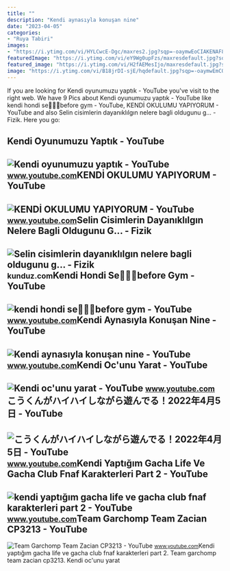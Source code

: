 ```yaml
---
title: ""
description: "Kendi aynasıyla konuşan nine"
date: "2023-04-05"
categories:
- "Ruya Tabiri"
images:
- "https://i.ytimg.com/vi/HYLCwcE-Dgc/maxres2.jpg?sqp=-oaymwEoCIAKENAF8quKqQMcGADwAQH4AYwCgALgA4oCDAgAEAEYRSBHKGUwDw==&amp;rs=AOn4CLC_ulBvmvqa2cf2uT56Qfk3FCYaDA"
featuredImage: "https://i.ytimg.com/vi/eY9Wg0upFzs/maxresdefault.jpg?sqp=-oaymwEmCIAKENAF8quKqQMa8AEB-AGuCYAC0AWKAgwIABABGGUgZShlMA8=&amp;rs=AOn4CLChiqUO98_d5o65yfeV2fFTVB-FCg"
featured_image: "https://i.ytimg.com/vi/H2fAEMesIjo/maxresdefault.jpg?sqp=-oaymwEmCIAKENAF8quKqQMa8AEB-AH-CYAC0AWKAgwIABABGGUgXyhTMA8=&amp;rs=AOn4CLCJYSghky0o-ilndxvg6fCYAda1ug"
image: "https://i.ytimg.com/vi/B18jrDI-sjE/hqdefault.jpg?sqp=-oaymwEmCOADEOgC8quKqQMa8AEB-AGMAoAC6AKKAgwIABABGGggaChoMA8=&amp;rs=AOn4CLC47poJK6cZYGu-1fcG4w0_yiO_6A"
---
```


If you are looking for Kendi oyunumuzu yaptık - YouTube you've visit to the right web. We have 9 Pics about Kendi oyunumuzu yaptık - YouTube like kendi hondi se🥰🥰🥰before gym - YouTube, KENDİ OKULUMU YAPIYORUM - YouTube and also Selin cisimlerin dayanıklılgın nelere bagli oldugunu g... - Fizik. Here you go:

Kendi Oyunumuzu Yaptık - YouTube
--------------------------------

 ![Kendi oyunumuzu yaptık - YouTube](https://i.ytimg.com/vi/B18jrDI-sjE/hqdefault.jpg?sqp=-oaymwEmCOADEOgC8quKqQMa8AEB-AGMAoAC6AKKAgwIABABGGggaChoMA8=&rs=AOn4CLC47poJK6cZYGu-1fcG4w0_yiO_6A) <small>www.youtube.com</small>KENDİ OKULUMU YAPIYORUM - YouTube
---------------------------------

 ![KENDİ OKULUMU YAPIYORUM - YouTube](https://i.ytimg.com/vi/9082FCN6LAM/maxres2.jpg?sqp=-oaymwEoCIAKENAF8quKqQMcGADwAQH4Ac4FgAKACooCDAgAEAEYRiBlKEIwDw==&rs=AOn4CLA7MjZTw8w3bEB3qFUW_EFRTfAQjA) <small>www.youtube.com</small>Selin Cisimlerin Dayanıklılgın Nelere Bagli Oldugunu G... - Fizik
-----------------------------------------------------------------

 ![Selin cisimlerin dayanıklılgın nelere bagli oldugunu g... - Fizik](https://media.kunduz.com/media/question/seo/raw/20220505184715274464-1754293.jpg?h=512) <small>kunduz.com</small>Kendi Hondi Se🥰🥰🥰before Gym - YouTube
-------------------------------------

 ![kendi hondi se🥰🥰🥰before gym - YouTube](https://i.ytimg.com/vi/BWJUjAoYVn8/maxres2.jpg?sqp=-oaymwEoCIAKENAF8quKqQMcGADwAQH4AZQDgALQBYoCDAgAEAEYLiA9KH8wDw==&rs=AOn4CLAOhUNp74vV-a145JkRHZ7gDi6Fcg) <small>www.youtube.com</small>Kendi Aynasıyla Konuşan Nine - YouTube
--------------------------------------

 ![Kendi aynasıyla konuşan nine - YouTube](https://i.ytimg.com/vi/d4fCg2ZcH6s/hq2.jpg?sqp=-oaymwEoCOADEOgC8quKqQMcGADwAQH4AYYCgALgA4oCDAgAEAEYZSBTKEMwDw==&rs=AOn4CLA9fELLfUzQf-7lNIP45j6dAfA0bg) <small>www.youtube.com</small>Kendi Oc'unu Yarat - YouTube
----------------------------

 ![Kendi oc'unu yarat - YouTube](https://i.ytimg.com/vi/eY9Wg0upFzs/maxresdefault.jpg?sqp=-oaymwEmCIAKENAF8quKqQMa8AEB-AGuCYAC0AWKAgwIABABGGUgZShlMA8=&rs=AOn4CLChiqUO98_d5o65yfeV2fFTVB-FCg) <small>www.youtube.com</small>こうくんがハイハイしながら遊んでる！2022年4月5日 - YouTube
-------------------------------------

 ![こうくんがハイハイしながら遊んでる！2022年4月5日 - YouTube](https://i.ytimg.com/vi/H2fAEMesIjo/maxresdefault.jpg?sqp=-oaymwEmCIAKENAF8quKqQMa8AEB-AH-CYAC0AWKAgwIABABGGUgXyhTMA8=&rs=AOn4CLCJYSghky0o-ilndxvg6fCYAda1ug) <small>www.youtube.com</small>Kendi Yaptığım Gacha Life Ve Gacha Club Fnaf Karakterleri Part 2 - YouTube
--------------------------------------------------------------------------

 ![kendi yaptığım gacha life ve gacha club fnaf karakterleri part 2 - YouTube](https://i.ytimg.com/vi/yuOOgfyChMA/maxresdefault.jpg?sqp=-oaymwEmCIAKENAF8quKqQMa8AEB-AGMAoAC4AOKAgwIABABGGUgZShlMA8=&rs=AOn4CLD8FCG7Ds8zVFv-V5MQOi2Csslmuw) <small>www.youtube.com</small>Team Garchomp Team Zacian CP3213 - YouTube
------------------------------------------

 ![Team Garchomp Team Zacian CP3213 - YouTube](https://i.ytimg.com/vi/HYLCwcE-Dgc/maxres2.jpg?sqp=-oaymwEoCIAKENAF8quKqQMcGADwAQH4AYwCgALgA4oCDAgAEAEYRSBHKGUwDw==&rs=AOn4CLC_ulBvmvqa2cf2uT56Qfk3FCYaDA) <small>www.youtube.com</small>Kendi yaptığım gacha life ve gacha club fnaf karakterleri part 2. Team garchomp team zacian cp3213. Kendi oc'unu yarat
